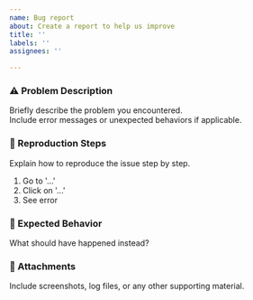 ```yaml
---
name: Bug report
about: Create a report to help us improve
title: ''
labels: ''
assignees: ''

---
```


### ⚠️ Problem Description
Briefly describe the problem you encountered.  
Include error messages or unexpected behaviors if applicable.

### 🔁 Reproduction Steps
Explain how to reproduce the issue step by step.
1. Go to '...'
2. Click on '...'
3. See error

### 🧩 Expected Behavior
What should have happened instead?

### 📎 Attachments
Include screenshots, log files, or any other supporting material.
